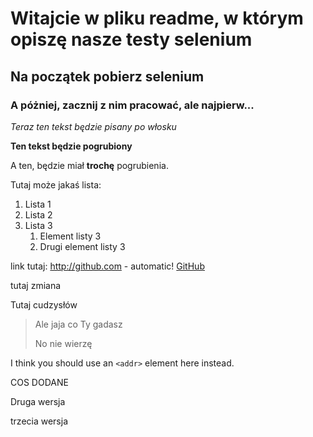 # Witajcie w pliku readme, w którym opiszę nasze testy selenium

## Na początek pobierz selenium

### A póżniej, zacznij z nim pracować, ale najpierw...

*Teraz ten tekst będzie pisany po włosku*

**Ten tekst będzie pogrubiony**

A ten, będzie miał **trochę** pogrubienia.

Tutaj może jakaś lista:
1. Lista 1
1. Lista 2
1. Lista 3
    1. Element listy 3
    1. Drugi element listy 3
    
link tutaj:
http://github.com - automatic!
[GitHub](http://github.com)

tutaj zmiana

Tutaj cudzysłów

> Ale jaja co Ty gadasz
>
> No nie wierzę

I think you should use an
`<addr>` element here instead.

COS DODANE

Druga wersja

trzecia wersja
